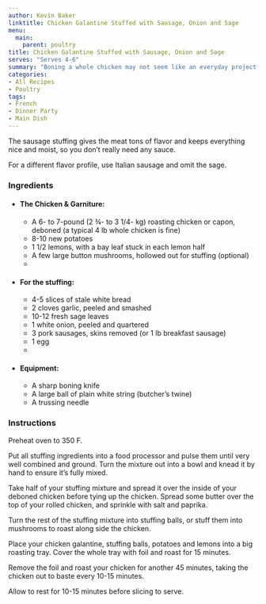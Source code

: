 ```yaml
---
author: Kevin Baker
linktitle: Chicken Galantine Stuffed with Sausage, Onion and Sage
menu:
  main:
    parent: poultry
title: Chicken Galantine Stuffed with Sausage, Onion and Sage
serves: "Serves 4-6"
summary: "Boning a whole chicken may not seem like an everyday project, but I promise that once you’ve done it three or four times, you’ll find it easy. Or at least not intimidating. Once you reach that point, this makes an elegant (but not fussy) and delicious chicken dinner for a cool autumn evening."
categories:
- All Recipes
- Poultry
tags:
- French
- Dinner Party
- Main Dish
---
```

The sausage stuffing gives the meat tons of flavor and keeps everything nice and moist, so you don’t really need any sauce.

For a different flavor profile, use Italian sausage and omit the sage.

### Ingredients

<div class="ingredient-list">
  
* #### The Chicken & Garniture:  
  * A 6- to 7-pound (2 ¾- to 3 1/4- kg) roasting chicken or capon, deboned (a typical 4 lb whole chicken is fine)  
  * 8-10 new potatoes  
  * 1 1/2 lemons, with a bay leaf stuck in each lemon half  
  * A few large button mushrooms, hollowed out for stuffing (optional)  
  *   
* #### For the stuffing:  
  * 4-5 slices of stale white bread  
  * 2 cloves garlic, peeled and smashed  
  * 10-12 fresh sage leaves  
  * 1 white onion, peeled and quartered  
  * 3 pork sausages, skins removed (or 1 lb breakfast sausage)  
  * 1 egg  
  *   
* #### Equipment:   
  * A sharp boning knife  
  * A large ball of plain white string (butcher’s twine)  
  * A trussing needle   

</div>

### Instructions
Preheat oven to 350 F.

Put all stuffing ingredients into a food processor and pulse them until very well combined and ground. Turn the mixture out into a bowl and knead it by hand to ensure it’s fully mixed. 

Take half of your stuffing mixture and spread it over the inside of your deboned chicken before tying up the chicken. Spread some butter over the top of your rolled chicken, and sprinkle with salt and paprika.

Turn the rest of the stuffing mixture into stuffing balls, or stuff them into mushrooms to roast along side the chicken.

Place your chicken galantine, stuffing balls, potatoes and lemons into a big roasting tray. Cover the whole tray with foil and roast for 15 minutes.

Remove the foil and roast your chicken for another 45 minutes, taking the chicken out to baste every 10-15 minutes.

Allow to rest for 10-15 minutes before slicing to serve.